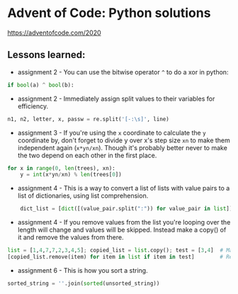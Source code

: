 # Advent of Code: Python solutions
https://adventofcode.com/2020

## Lessons learned:
* assignment 2 - You can use the bitwise operator `^` to do a xor in python: 
```python
if bool(a) ^ bool(b):
```
* assignment 2 - Immediately assign split values to their variables for efficiency.
```python 
n1, n2, letter, x, passw = re.split('[-:\s]', line)
```
* assignment 3 - If you're using the `x` coordinate to calculate the `y` coordinate by, don't forget to divide y over x's step size `xn` to make them independent again (`x*yn/xn`). Though it's probably better never to make the two depend on each other in the first place.
```python    
for x in range(0, len(trees), xn):
    y = int(x*yn/xn) % len(trees[0])
```
* assignment 4 - This is a way to convert a list of lists with value pairs to a list of dictionaries, using list comprehension.
```python
    dict_list = [dict([(value_pair.split(":")) for value_pair in list]) for list in llist]
```
* assignment 4 - If you remove values from the list you're looping over the length will change and values will be skipped. Instead make a copy() of it and remove the values from there.
```python
list = [1,4,7,7,2,3,4,5]; copied_list = list.copy(); test = [3,4]  # Make three lists
[copied_list.remove(item) for item in list if item in test]        # Remove items in test from copied_list
```
* assignment 6 - This is how you sort a string.
```python
sorted_string = ''.join(sorted(unsorted_string))
```
